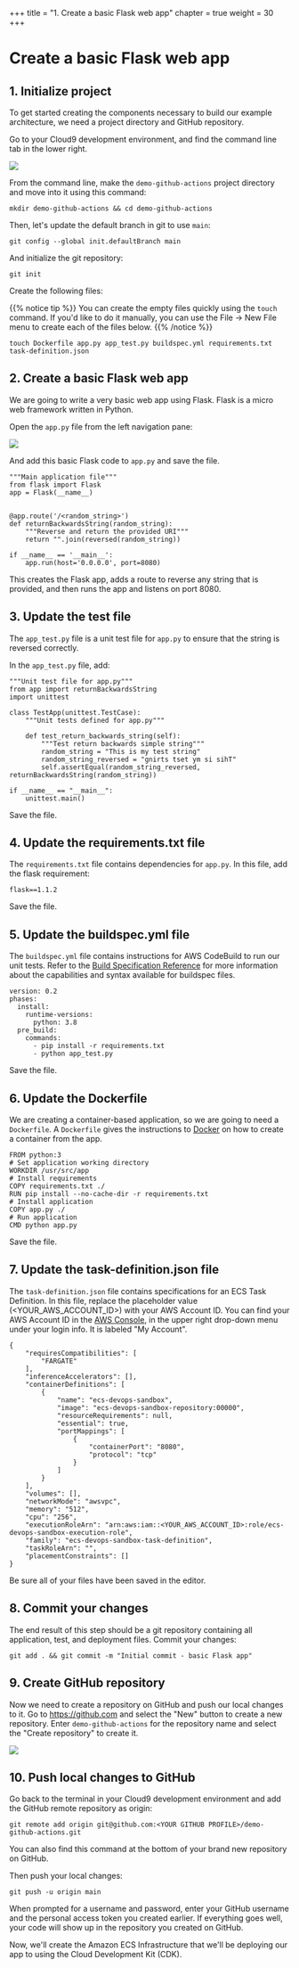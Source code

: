 +++
title = "1. Create a basic Flask web app"
chapter = true
weight = 30
+++

# Create a basic Flask web app

## 1. Initialize project

To get started creating the components necessary to build our example architecture, we need a project directory and GitHub repository.

Go to your Cloud9 development environment, and find the command line tab in the lower right.

![](/images/cloud9-command-line.png)

From the command line, make the `demo-github-actions` project directory and move into it using this command:

```
mkdir demo-github-actions && cd demo-github-actions
```

Then, let's update the default branch in git to use `main`:

```
git config --global init.defaultBranch main
```

And initialize the git repository:

``` 
git init
```

Create the following files:

{{% notice tip %}}
You can create the empty files quickly using the `touch` command. If you'd like to do it manually, you can use the File -> New File menu to create each of the files below.
{{% /notice %}}

```
touch Dockerfile app.py app_test.py buildspec.yml requirements.txt task-definition.json
```

## 2. Create a basic Flask web app

We are going to write a very basic web app using Flask. Flask is a micro web framework written in Python.

Open the `app.py` file from the left navigation pane:

![](/images/cloud9-open-file.png)

And add this basic Flask code to `app.py` and save the file.

```
"""Main application file"""
from flask import Flask
app = Flask(__name__)


@app.route('/<random_string>')
def returnBackwardsString(random_string):
    """Reverse and return the provided URI"""
    return "".join(reversed(random_string))

if __name__ == '__main__':
    app.run(host='0.0.0.0', port=8080)
```

This creates the Flask app, adds a route to reverse any string that is provided, and then runs the app and listens on port 8080.

## 3. Update the test file

The `app_test.py` file is a unit test file for `app.py` to ensure that the string is reversed correctly.

In the `app_test.py` file, add:

```
"""Unit test file for app.py"""
from app import returnBackwardsString
import unittest

class TestApp(unittest.TestCase):
    """Unit tests defined for app.py"""

    def test_return_backwards_string(self):
        """Test return backwards simple string"""
        random_string = "This is my test string"
        random_string_reversed = "gnirts tset ym si sihT"
        self.assertEqual(random_string_reversed, returnBackwardsString(random_string))

if __name__ == "__main__":
    unittest.main()
```

Save the file. 

## 4. Update the requirements.txt file

The `requirements.txt` file contains dependencies for `app.py`. In this file, add the flask requirement:

```
flask==1.1.2
```

Save the file. 

## 5. Update the buildspec.yml file

The `buildspec.yml` file contains instructions for AWS CodeBuild to run our unit tests. Refer to the [Build Specification Reference](https://docs.aws.amazon.com/codebuild/latest/userguide/build-spec-ref.html) for more information about the capabilities and syntax available for buildspec files.

```
version: 0.2
phases:
  install:
    runtime-versions:
      python: 3.8
  pre_build:
    commands:
      - pip install -r requirements.txt
      - python app_test.py
```

Save the file. 

## 6. Update the Dockerfile

We are creating a container-based application, so we are going to need a `Dockerfile`. A `Dockerfile` gives the instructions to [Docker](https://www.docker.com/) on how to create a container from the app.

```
FROM python:3
# Set application working directory
WORKDIR /usr/src/app
# Install requirements
COPY requirements.txt ./
RUN pip install --no-cache-dir -r requirements.txt
# Install application
COPY app.py ./
# Run application
CMD python app.py
```

Save the file. 

## 7. Update the task-definition.json file

The `task-definition.json` file contains specifications for an ECS Task Definition. In this file, replace the placeholder value (<YOUR_AWS_ACCOUNT_ID>) with your AWS Account ID. You can find your AWS Account ID in the [AWS Console](https://console.aws.amazon.com/), in the upper right drop-down menu under your login info. It is labeled "My Account".

```
{
    "requiresCompatibilities": [
        "FARGATE"
    ],
    "inferenceAccelerators": [],
    "containerDefinitions": [
        {
            "name": "ecs-devops-sandbox",
            "image": "ecs-devops-sandbox-repository:00000",
            "resourceRequirements": null,
            "essential": true,
            "portMappings": [
                {
                    "containerPort": "8080",
                    "protocol": "tcp"
                }             
            ]
        }
    ],
    "volumes": [],
    "networkMode": "awsvpc",
    "memory": "512",
    "cpu": "256",
    "executionRoleArn": "arn:aws:iam::<YOUR_AWS_ACCOUNT_ID>:role/ecs-devops-sandbox-execution-role",
    "family": "ecs-devops-sandbox-task-definition",
    "taskRoleArn": "",
    "placementConstraints": []
}
```

Be sure all of your files have been saved in the editor.

## 8. Commit your changes

The end result of this step should be a git repository containing all application, test, and deployment files. Commit your changes:

```
git add . && git commit -m "Initial commit - basic Flask app"
```

## 9. Create GitHub repository

Now we need to create a repository on GitHub and push our local changes to it. Go to https://github.com and select the "New" button to create a new repository. Enter `demo-github-actions` for the repository name and select the "Create repository" to create it.

![](/images/create-github-repo.png)

## 10. Push local changes to GitHub

Go back to the terminal in your Cloud9 development environment and add the GitHub remote repository as origin:

```
git remote add origin git@github.com:<YOUR GITHUB PROFILE>/demo-github-actions.git
```

You can also find this command at the bottom of your brand new repository on GitHub.

Then push your local changes:

```
git push -u origin main
```

When prompted for a username and password, enter your GitHub username and the personal access token you created earlier. If everything goes well, your code will show up in the repository you created on GitHub.

Now, we'll create the Amazon ECS Infrastructure that we'll be deploying our app to using the Cloud Development Kit (CDK).
